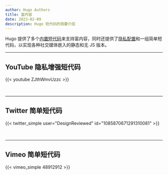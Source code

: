 ```yaml
---
author: Hugo Authors
title: 富内容
date: 2023-02-09
description: Hugo 短代码的简要介绍
---
```


Hugo 提供了多个[内置短代码](https://gohugo.io/content-management/shortcodes/#use-hugos-built-in-shortcodes)来支持富内容，同时还提供了[隐私配置](https://gohugo.io/about/hugo-and-gdpr/)和一组简单短代码，以实现各种社交媒体嵌入的静态和无 JS 版本。
<!--more-->
---

## YouTube 隐私增强短代码

{{< youtube ZJthWmvUzzc >}}

<br>

---

## Twitter 简单短代码

{{< twitter_simple user="DesignReviewed" id="1085870671291310081" >}}

<br>

---

## Vimeo 简单短代码

{{< vimeo_simple 48912912 >}}

